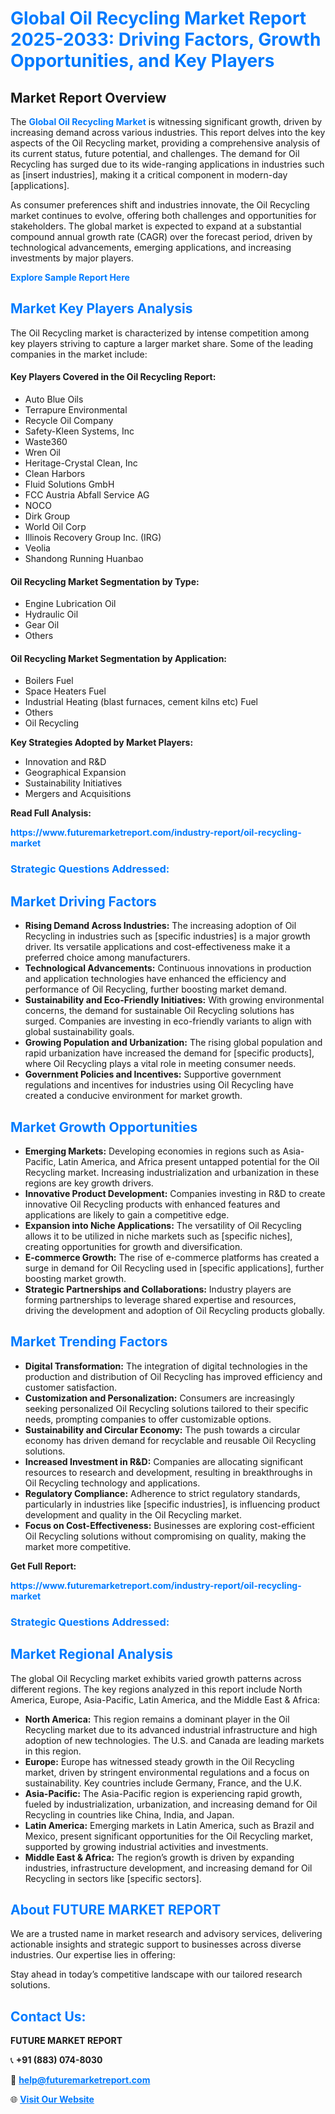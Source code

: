 <h1 style="color: #007BFF;">Global Oil Recycling Market Report 2025-2033: Driving Factors, Growth Opportunities, and Key Players</h1>

<section id="overview">
<h2>Market Report Overview</h2>
<p>The <a href="https://www.futuremarketreport.com/industry-report/oil-recycling-market" style="color: #007BFF; text-decoration: none;"><strong>Global Oil Recycling Market</strong></a> is witnessing significant growth, driven by increasing demand across various industries. This report delves into the key aspects of the Oil Recycling market, providing a comprehensive analysis of its current status, future potential, and challenges. The demand for Oil Recycling has surged due to its wide-ranging applications in industries such as [insert industries], making it a critical component in modern-day [applications].</p>
<p>As consumer preferences shift and industries innovate, the Oil Recycling market continues to evolve, offering both challenges and opportunities for stakeholders. The global market is expected to expand at a substantial compound annual growth rate (CAGR) over the forecast period, driven by technological advancements, emerging applications, and increasing investments by major players.</p>
</section>

<section id="overview">
<p><a href="https://www.futuremarketreport.com/request-sample/reportId=111257" style="color: #007BFF; text-decoration: none;"><strong>Explore Sample Report Here</strong></a></p>
</section>

<section id="key-players">
<h2 style="color: #007BFF;">Market Key Players Analysis</h2>
<p>The Oil Recycling market is characterized by intense competition among key players striving to capture a larger market share. Some of the leading companies in the market include:</p>
<h4>Key Players Covered in the Oil Recycling Report:</h4>
<ul><li>Auto Blue Oils</li><li>Terrapure Environmental</li><li>Recycle Oil Company</li><li>Safety-Kleen Systems, Inc</li><li>Waste360</li><li>Wren Oil</li><li>Heritage-Crystal Clean, Inc</li><li>Clean Harbors</li><li>Fluid Solutions GmbH</li><li>FCC Austria Abfall Service AG</li><li>NOCO</li><li>Dirk Group</li><li>World Oil Corp</li><li>Illinois Recovery Group Inc. (IRG)</li><li>Veolia</li><li>Shandong Running Huanbao</li></ul>
<h4>Oil Recycling Market Segmentation by Type:</h4>
<ul><li>Engine Lubrication Oil</li><li>Hydraulic Oil</li><li>Gear Oil</li><li>Others</li></ul>

<h4>Oil Recycling Market Segmentation by Application:</h4>
<ul><li>Boilers Fuel</li><li>Space Heaters Fuel</li><li>Industrial Heating (blast furnaces, cement kilns etc) Fuel</li><li>Others</li><li>Oil Recycling</li></ul>
<p><strong>Key Strategies Adopted by Market Players:</strong></p>
<ul>
<li>Innovation and R&D</li>
<li>Geographical Expansion</li>
<li>Sustainability Initiatives</li>
<li>Mergers and Acquisitions</li>
</ul>
</section>

<section>
<p><strong>Read Full Analysis: </strong></p><a href="https://www.futuremarketreport.com/industry-report/oil-recycling-market" style="color: #007BFF; text-decoration: none;"><strong>https://www.futuremarketreport.com/industry-report/oil-recycling-market</strong></a>
<h3 style="color: #007BFF;">Strategic Questions Addressed:</h3>
</section>

<section id="driving-factors">
<h2 style="color: #007BFF;">Market Driving Factors</h2>
<ul>
<li><strong>Rising Demand Across Industries:</strong> The increasing adoption of Oil Recycling in industries such as [specific industries] is a major growth driver. Its versatile applications and cost-effectiveness make it a preferred choice among manufacturers.</li>
<li><strong>Technological Advancements:</strong> Continuous innovations in production and application technologies have enhanced the efficiency and performance of Oil Recycling, further boosting market demand.</li>
<li><strong>Sustainability and Eco-Friendly Initiatives:</strong> With growing environmental concerns, the demand for sustainable Oil Recycling solutions has surged. Companies are investing in eco-friendly variants to align with global sustainability goals.</li>
<li><strong>Growing Population and Urbanization:</strong> The rising global population and rapid urbanization have increased the demand for [specific products], where Oil Recycling plays a vital role in meeting consumer needs.</li>
<li><strong>Government Policies and Incentives:</strong> Supportive government regulations and incentives for industries using Oil Recycling have created a conducive environment for market growth.</li>
</ul>
</section>

<section id="growth-opportunities">
<h2 style="color: #007BFF;">Market Growth Opportunities</h2>
<ul>
<li><strong>Emerging Markets:</strong> Developing economies in regions such as Asia-Pacific, Latin America, and Africa present untapped potential for the Oil Recycling market. Increasing industrialization and urbanization in these regions are key growth drivers.</li>
<li><strong>Innovative Product Development:</strong> Companies investing in R&D to create innovative Oil Recycling products with enhanced features and applications are likely to gain a competitive edge.</li>
<li><strong>Expansion into Niche Applications:</strong> The versatility of Oil Recycling allows it to be utilized in niche markets such as [specific niches], creating opportunities for growth and diversification.</li>
<li><strong>E-commerce Growth:</strong> The rise of e-commerce platforms has created a surge in demand for Oil Recycling used in [specific applications], further boosting market growth.</li>
<li><strong>Strategic Partnerships and Collaborations:</strong> Industry players are forming partnerships to leverage shared expertise and resources, driving the development and adoption of Oil Recycling products globally.</li>
</ul>
</section>

<section id="trending-factors">
<h2 style="color: #007BFF;">Market Trending Factors</h2>
<ul>
<li><strong>Digital Transformation:</strong> The integration of digital technologies in the production and distribution of Oil Recycling has improved efficiency and customer satisfaction.</li>
<li><strong>Customization and Personalization:</strong> Consumers are increasingly seeking personalized Oil Recycling solutions tailored to their specific needs, prompting companies to offer customizable options.</li>
<li><strong>Sustainability and Circular Economy:</strong> The push towards a circular economy has driven demand for recyclable and reusable Oil Recycling solutions.</li>
<li><strong>Increased Investment in R&D:</strong> Companies are allocating significant resources to research and development, resulting in breakthroughs in Oil Recycling technology and applications.</li>
<li><strong>Regulatory Compliance:</strong> Adherence to strict regulatory standards, particularly in industries like [specific industries], is influencing product development and quality in the Oil Recycling market.</li>
<li><strong>Focus on Cost-Effectiveness:</strong> Businesses are exploring cost-efficient Oil Recycling solutions without compromising on quality, making the market more competitive.</li>
</ul>
</section>

<section>
<p><strong>Get Full Report: </strong></p><a href="https://www.futuremarketreport.com/industry-report/oil-recycling-market" style="color: #007BFF; text-decoration: none;"><strong>https://www.futuremarketreport.com/industry-report/oil-recycling-market</strong></a>
<h3 style="color: #007BFF;">Strategic Questions Addressed:</h3>
</section>


<section id="regional-analysis">
<h2 style="color: #007BFF;">Market Regional Analysis</h2>
<p>The global Oil Recycling market exhibits varied growth patterns across different regions. The key regions analyzed in this report include North America, Europe, Asia-Pacific, Latin America, and the Middle East & Africa:</p>
<ul>
<li><strong>North America:</strong> This region remains a dominant player in the Oil Recycling market due to its advanced industrial infrastructure and high adoption of new technologies. The U.S. and Canada are leading markets in this region.</li>
<li><strong>Europe:</strong> Europe has witnessed steady growth in the Oil Recycling market, driven by stringent environmental regulations and a focus on sustainability. Key countries include Germany, France, and the U.K.</li>
<li><strong>Asia-Pacific:</strong> The Asia-Pacific region is experiencing rapid growth, fueled by industrialization, urbanization, and increasing demand for Oil Recycling in countries like China, India, and Japan.</li>
<li><strong>Latin America:</strong> Emerging markets in Latin America, such as Brazil and Mexico, present significant opportunities for the Oil Recycling market, supported by growing industrial activities and investments.</li>
<li><strong>Middle East & Africa:</strong> The region’s growth is driven by expanding industries, infrastructure development, and increasing demand for Oil Recycling in sectors like [specific sectors].</li>
</ul>
</section>

<footer>
<h2 style="color: #007BFF;">About FUTURE MARKET REPORT</h2>
<p>We are a trusted name in market research and advisory services, delivering actionable insights and strategic support to businesses across diverse industries. Our expertise lies in offering:</p>

<p>Stay ahead in today’s competitive landscape with our tailored research solutions.</p>

<h2 style="color: #007BFF;">Contact Us:</h2>
<p><strong>FUTURE MARKET REPORT</strong></p>
<p>📞 <strong>+91 (883) 074-8030</strong></p>
<p>📧 <strong><a href="mailto:help@futuremarketreport.com" style="color: #007BFF;">help@futuremarketreport.com</a></strong></p>
<p>🌐 <strong><a href="https://www.futuremarketreport.com/" style="color: #007BFF;">Visit Our Website</a></strong></p>
</footer>